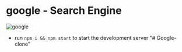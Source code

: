 # google - Search Engine 

![google]()


- run ```npm i && npm start``` to start the development server
"# Google-clone" 
